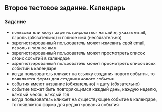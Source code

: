## Второе тестовое задание. Календарь

### Задание

* пользователи могут зарегистрироваться на сайте, указав email, пароль (обязательно) и полное имя (необязательно)
* зарегистрированный пользователь может изменить свой email, пароль и полное имя
* зарегистрированный пользователь может просмотреть список своих событий в календаре
* зарегистрированный пользователь может просмотреть список всех событий в календаре
* когда пользователь кликает на ссылку создания нового события, то появляется форма для создания нового события
* события имеют название (обязательно) и дату (обязательно)
* событие может быть повторяющимся каждый день, каждую неделю, каждый месяц, каждый год
* когда пользователь кликает на существующее событие в календаре, то появляется форма для редактирования события

